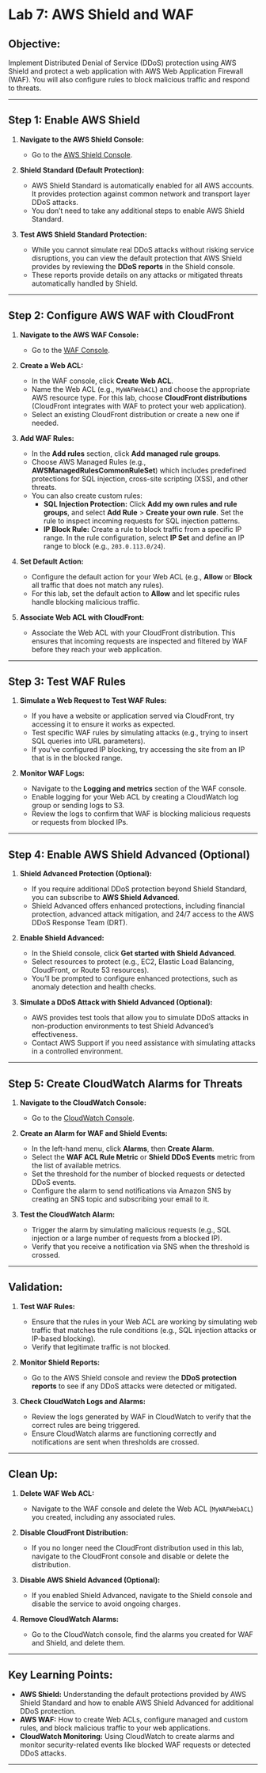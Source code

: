 # Lab 7: AWS Shield and WAF

## Objective:
Implement Distributed Denial of Service (DDoS) protection using AWS Shield and protect a web application with AWS Web Application Firewall (WAF). You will also configure rules to block malicious traffic and respond to threats.

---

## Step 1: Enable AWS Shield

1. **Navigate to the AWS Shield Console:**
   - Go to the [AWS Shield Console](https://console.aws.amazon.com/wafv2/shield).

2. **Shield Standard (Default Protection):**
   - AWS Shield Standard is automatically enabled for all AWS accounts. It provides protection against common network and transport layer DDoS attacks.
   - You don’t need to take any additional steps to enable AWS Shield Standard.

3. **Test AWS Shield Standard Protection:**
   - While you cannot simulate real DDoS attacks without risking service disruptions, you can view the default protection that AWS Shield provides by reviewing the **DDoS reports** in the Shield console.
   - These reports provide details on any attacks or mitigated threats automatically handled by Shield.

---

## Step 2: Configure AWS WAF with CloudFront

1. **Navigate to the AWS WAF Console:**
   - Go to the [WAF Console](https://console.aws.amazon.com/wafv2).

2. **Create a Web ACL:**
   - In the WAF console, click **Create Web ACL**.
   - Name the Web ACL (e.g., `MyWAFWebACL`) and choose the appropriate AWS resource type. For this lab, choose **CloudFront distributions** (CloudFront integrates with WAF to protect your web application).
   - Select an existing CloudFront distribution or create a new one if needed.

3. **Add WAF Rules:**
   - In the **Add rules** section, click **Add managed rule groups**.
   - Choose AWS Managed Rules (e.g., **AWSManagedRulesCommonRuleSet**) which includes predefined protections for SQL injection, cross-site scripting (XSS), and other threats.
   - You can also create custom rules:
     - **SQL Injection Protection:** Click **Add my own rules and rule groups**, and select **Add Rule** > **Create your own rule**. Set the rule to inspect incoming requests for SQL injection patterns.
     - **IP Block Rule:** Create a rule to block traffic from a specific IP range. In the rule configuration, select **IP Set** and define an IP range to block (e.g., `203.0.113.0/24`).

4. **Set Default Action:**
   - Configure the default action for your Web ACL (e.g., **Allow** or **Block** all traffic that does not match any rules).
   - For this lab, set the default action to **Allow** and let specific rules handle blocking malicious traffic.

5. **Associate Web ACL with CloudFront:**
   - Associate the Web ACL with your CloudFront distribution. This ensures that incoming requests are inspected and filtered by WAF before they reach your web application.

---

## Step 3: Test WAF Rules

1. **Simulate a Web Request to Test WAF Rules:**
   - If you have a website or application served via CloudFront, try accessing it to ensure it works as expected.
   - Test specific WAF rules by simulating attacks (e.g., trying to insert SQL queries into URL parameters).
   - If you’ve configured IP blocking, try accessing the site from an IP that is in the blocked range.

2. **Monitor WAF Logs:**
   - Navigate to the **Logging and metrics** section of the WAF console.
   - Enable logging for your Web ACL by creating a CloudWatch log group or sending logs to S3.
   - Review the logs to confirm that WAF is blocking malicious requests or requests from blocked IPs.

---

## Step 4: Enable AWS Shield Advanced (Optional)

1. **Shield Advanced Protection (Optional):**
   - If you require additional DDoS protection beyond Shield Standard, you can subscribe to **AWS Shield Advanced**.
   - Shield Advanced offers enhanced protections, including financial protection, advanced attack mitigation, and 24/7 access to the AWS DDoS Response Team (DRT).
   
2. **Enable Shield Advanced:**
   - In the Shield console, click **Get started with Shield Advanced**.
   - Select resources to protect (e.g., EC2, Elastic Load Balancing, CloudFront, or Route 53 resources).
   - You’ll be prompted to configure enhanced protections, such as anomaly detection and health checks.
   
3. **Simulate a DDoS Attack with Shield Advanced (Optional):**
   - AWS provides test tools that allow you to simulate DDoS attacks in non-production environments to test Shield Advanced’s effectiveness.
   - Contact AWS Support if you need assistance with simulating attacks in a controlled environment.

---

## Step 5: Create CloudWatch Alarms for Threats

1. **Navigate to the CloudWatch Console:**
   - Go to the [CloudWatch Console](https://console.aws.amazon.com/cloudwatch).

2. **Create an Alarm for WAF and Shield Events:**
   - In the left-hand menu, click **Alarms**, then **Create Alarm**.
   - Select the **WAF ACL Rule Metric** or **Shield DDoS Events** metric from the list of available metrics.
   - Set the threshold for the number of blocked requests or detected DDoS events.
   - Configure the alarm to send notifications via Amazon SNS by creating an SNS topic and subscribing your email to it.

3. **Test the CloudWatch Alarm:**
   - Trigger the alarm by simulating malicious requests (e.g., SQL injection or a large number of requests from a blocked IP).
   - Verify that you receive a notification via SNS when the threshold is crossed.

---

## Validation:

1. **Test WAF Rules:**
   - Ensure that the rules in your Web ACL are working by simulating web traffic that matches the rule conditions (e.g., SQL injection attacks or IP-based blocking).
   - Verify that legitimate traffic is not blocked.

2. **Monitor Shield Reports:**
   - Go to the AWS Shield console and review the **DDoS protection reports** to see if any DDoS attacks were detected or mitigated.
   
3. **Check CloudWatch Logs and Alarms:**
   - Review the logs generated by WAF in CloudWatch to verify that the correct rules are being triggered.
   - Ensure CloudWatch alarms are functioning correctly and notifications are sent when thresholds are crossed.

---

## Clean Up:

1. **Delete WAF Web ACL:**
   - Navigate to the WAF console and delete the Web ACL (`MyWAFWebACL`) you created, including any associated rules.

2. **Disable CloudFront Distribution:**
   - If you no longer need the CloudFront distribution used in this lab, navigate to the CloudFront console and disable or delete the distribution.

3. **Disable AWS Shield Advanced (Optional):**
   - If you enabled Shield Advanced, navigate to the Shield console and disable the service to avoid ongoing charges.

4. **Remove CloudWatch Alarms:**
   - Go to the CloudWatch console, find the alarms you created for WAF and Shield, and delete them.

---

## Key Learning Points:

- **AWS Shield:** Understanding the default protections provided by AWS Shield Standard and how to enable AWS Shield Advanced for additional DDoS protection.
- **AWS WAF:** How to create Web ACLs, configure managed and custom rules, and block malicious traffic to your web applications.
- **CloudWatch Monitoring:** Using CloudWatch to create alarms and monitor security-related events like blocked WAF requests or detected DDoS attacks.

---
